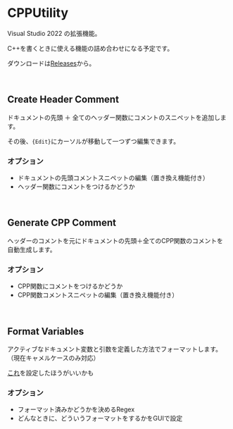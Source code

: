 # CPPUtility
Visual Studio 2022 の拡張機能。

C++を書くときに使える機能の詰め合わせになる予定です。

ダウンロードは[Releases](https://github.com/Shi-553/CPPUtility/releases)から。

&nbsp;

## Create Header Comment
ドキュメントの先頭 ＋ 全てのヘッダー関数にコメントのスニペットを追加します。

その後、`{Edit}`にカーソルが移動して一つずつ編集できます。

### オプション
* ドキュメントの先頭コメントスニペットの編集（置き換え機能付き）
* ヘッダー関数にコメントをつけるかどうか

&nbsp;

## Generate CPP Comment
ヘッダーのコメントを元にドキュメントの先頭＋全てのCPP関数のコメントを自動生成します。

### オプション
* CPP関数にコメントをつけるかどうか
* CPP関数コメントスニペットの編集（置き換え機能付き）

&nbsp;

## Format Variables
アクティブなドキュメント変数と引数を定義した方法でフォーマットします。（現在キャメルケースのみ対応）

[これ](https://forums.unrealengine.com/t/for-those-who-suffer-from-visual-studio-intellisense-slowness/49331/34)を設定したほうがいいかも

### オプション
* フォーマット済みかどうかを決めるRegex
* どんなときに、どういうフォーマットをするかをGUIで設定
